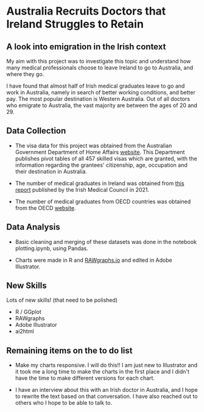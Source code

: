# Australia Recruits Doctors that Ireland Struggles to Retain

##  A look into emigration in the Irish context 

My aim with this project was to investigate this topic and understand how many medical professionals choose to leave Ireland to go to Australia, and where they go. 

I have found that almost half of Irish medical  graduates leave to go and work in Australia, namely in search of better working conditions, and better pay. The most popular destination is Western Australia. Out of all doctors who emigrate to Australia, the vast majority are between the ages of 20 and 29. 

## Data Collection 

- The visa data for this project was obtained from the Australian Government Department of Home Affairs [website](https://www.homeaffairs.gov.au/). This Department publishes pivot tables of all 457 skilled visas which are granted, with the information regarding the grantees' citizenship, age, occupation and their destination in Australia. 

- The number of medical graduates in Ireland was obtained from [this report](https://www.medicalcouncil.ie/news-and-publications/reports/medical-workforce-intelligence-summary-report-2021.pdf) published by the Irish Medical Council in 2021. 

- The number of medical graduates from OECD countries was obtained from the OECD [website](https://data.oecd.org/healthres/medical-graduates.htm). 

## Data Analysis 

- Basic cleaning and merging of these datasets was done in the notebook plotting.ipynb, using Pandas. 

- Charts were made in R and [RAWgraphs.io](https://www.rawgraphs.io/) and edited in Adobe Illustrator. 

## New Skills 

Lots of new skills! (that need to be polished)

- R / GGplot
- RAWgraphs
- Adobe Illustrator
- ai2html

## Remaining items on the to do list 

- Make my charts responsive. I will do this!! I am just new to Illustrator and it took me a long time to make the charts in the first place and I didn't have the time to make different versions for each chart. 

- I have an interview about this with an Irish doctor in Australia, and I hope to rewrite the text based on that conversation. I have also reached out to others who I hope to be able to talk to.  


